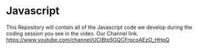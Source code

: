 # Javascript

This Repository will contain all of the Javascript code we develop during the coding session you see in the video. Our Channel link. https://www.youtube.com/channel/UCIBtp5GQCFrpcqAEzO_HHpQ

